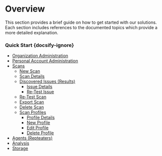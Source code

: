 # Overview
This section provides a brief guide on how to get started with our solutions. Each section includes references to the documented topics which provide a more detailed explanation.

### Quick Start {docsify-ignore}
  - [Organization Administration](user-guide/organization-administration/details-and-policies.md)
  - [Personal Account Administration](user-guide/personal-account-administration/details-and-settings.md)
  - [Scans](user-guide/scans/overview.md)
    - [New Scan](user-guide/scans/new-scan.md)
    - [Scan Details](user-guide/scans/scan-details.md)
    - [Discovered Issues (Results)](user-guide/scans/issues/overview.md)
      - [Issue Details](user-guide/scans/issues/overview.md#issue-overview)
      - [Re-Test Issue](user-guide/scans/issues/overview.md#re-test-issue)
    - [Re-Test Scan](user-guide/scans/re-test-scan.md)
    - [Export Scan](user-guide/scans/export-scan.md)
    - [Delete Scan](user-guide/scans/delete-scan.md)
    - [Scan Profiles](user-guide/scan-profiles/overview.md)
      - [Profile Details](user-guide/scan-profiles/profile-details.md)
      - [New Profile](user-guide/scan-profiles/new-profile.md)
      - [Edit Profile](user-guide/scan-profiles/edit-profile.md)
      - [Delete Profile](user-guide/scan-profiles/delete-profile.md)
  - [Agents (Repteaters)](user-guide/agents/overview.md)
  - [Analysis](user-guide/analysis/overview.md)
  - [Storage](user-guide/storage/overview.md)
  <!-- - [Activity Log](user-guide/activity-log/overview.md) -->